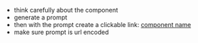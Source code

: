 - think carefully about the component
- generate a prompt
- then with the prompt create a clickable link: [component name](https://v0.dev/chat?q={prompt})
- make sure prompt is url encoded
